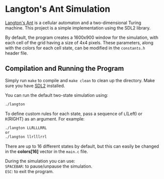 # Langton's Ant Simulation
[Langton's Ant](https://en.wikipedia.org/wiki/Langton%27s_ant) is a cellular automaton and a two-dimensional Turing machine. This project is a simple implementation using the SDL2 library.

By default, the program creates a 1600x900 window for the simulation, with each cell of the grid having a size of 4x4 pixels. These parameters, along with the colors for each cell state, can be  modified in the `constants.h` header file.

## Compilation and Running the Program
Simply run `make` to compile and `make clean` to clean up the directory. Make sure you have [SDL2](https://wiki.libsdl.org/SDL2/Installation) installed.

You can run the default two-state simulation using:
```bash
./langton
```
To define custom rules for each state, pass a sequence of `L`(Left) or `R`(RIGHT) as an argument. For example:
```bash
./langton LLRLLLRRL
or
./langton llrlllrrl
```
There are up to 16 different states by default, but this can easily be changed in the **colors[16]** vector in the `main.c` file.

During the simulation you can use:  
`SPACEBAR`: to pause/unpause the simulation.  
`ESC`: to exit the program.
